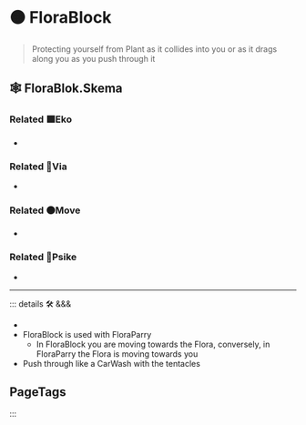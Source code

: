 # 🟠 <move>FloraBlock</move>

> Protecting yourself from Plant as it collides into you or as it drags along you as you push through it

## 🕸 FloraBlok.Skema

### Related 🟩<eko>Eko</eko>

-

### Related 🔻<via>Via</via>

-

### Related 🟠<move>Move</move>

-

### Related 💜<psike>Psike</psike>

-

---

<!-- =================================================== -->
<!-- =================================================== -->
<!-- =================================================== -->
<!-- =================================================== -->
<!-- =================================================== -->
::: details 🛠 <dev>&&&</dev>

-
- FloraBlock is used with FloraParry
    - In FloraBlock you are moving towards the Flora, conversely, in FloraParry the Flora is moving towards you
- Push through like a CarWash with the tentacles

<h2>PageTags</h2>

:::

